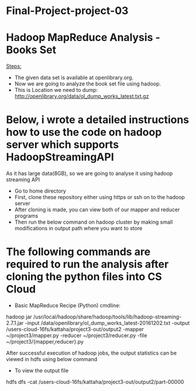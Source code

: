 # Final-Project-project-03

# Hadoop MapReduce Analysis - Books Set

<u> Steps: </u>

* The given data set is available at openlibrary.org.
* Now we are going to analyze the book set file using hadoop.
* This is Location we need to dump: http://openlibrary.org/data/ol_dump_works_latest.txt.gz

# Below, i wrote a detailed instructions how to use the code on hadoop server which supports HadoopStreamingAPI

As it has large data(8GB), so we are going to analyse it using hadoop streaming API

* Go to home directory
* First, clone these repository either using https or ssh on to the hadoop server
* After cloning is made, you can view both of our mapper and reducer programs
* Then run the below command on hadoop cluster by making small modifications in  output path where you want to store 

# The following commands are required to run the analysis after cloning the python files into CS Cloud 

* Basic MapReduce Recipe (Python) cmdline:

hadoop jar /usr/local/hadoop/share/hadoop/tools/lib/hadoop-streaming-2.7.1.jar -input /data/openlibrary/ol_dump_works_latest-20161202.txt -output /users-cloud-16fs/kattaha/project3-out/output2 -mapper ~/project3/mapper.py -reducer ~/project3/reducer.py -file ~/project3/{mapper,reducer}.py

After successful execution of hadoop jobs, the output statistics can be viewed in hdfs using below command

* To view the output file

hdfs dfs -cat /users-cloud-16fs/kattaha/project3-out/output2/part-00000

